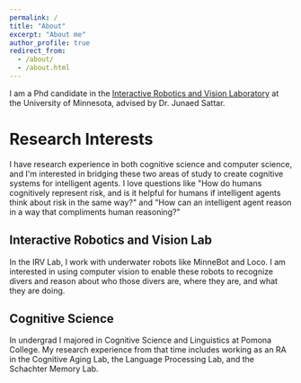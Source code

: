 ```yaml
---
permalink: /
title: "About"
excerpt: "About me"
author_profile: true
redirect_from: 
  - /about/
  - /about.html
---
```


I am a Phd candidate in the [Interactive Robotics and Vision Laboratory](http://irvlab.cs.umn.edu/) at the University of Minnesota, advised by Dr. Junaed Sattar.

Research Interests
======
I have research experience in both cognitive science and computer science, and I'm interested in bridging these two areas of study to create cognitive systems for intelligent agents. I love questions like "How do humans cognitively represent risk, and is it helpful for humans if intelligent agents think about risk in the same way?" and "How can an intelligent agent reason in a way that compliments human reasoning?" 

Interactive Robotics and Vision Lab
------
In the IRV Lab, I work with underwater robots like MinneBot and Loco. I am interested in using computer vision to enable these robots to recognize divers and reason about who those divers are, where they are, and what they are doing. 

Cognitive Science
------
In undergrad I majored in Cognitive Science and Linguistics at Pomona College. My research experience from that time includes working as an RA in the Cognitive Aging Lab, the Language Processing Lab, and the Schachter Memory Lab.
